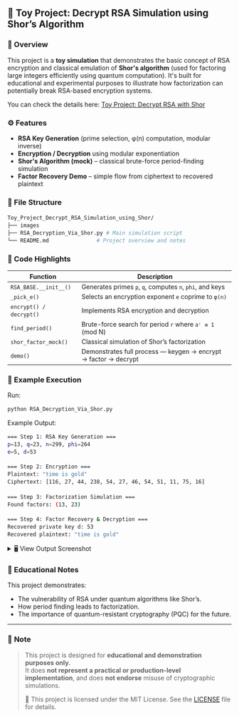 ## 🔐 Toy Project: Decrypt RSA Simulation using Shor’s Algorithm

### 📌 Overview

This project is a **toy simulation** that demonstrates the basic concept of RSA encryption and classical emulation of **Shor's algorithm** (used for factoring large integers efficiently using quantum computation).
It's built for educational and experimental purposes to illustrate how factorization can potentially break RSA-based encryption systems.

You can check the details here:
[Toy Project: Decrypt RSA with Shor](https://www.notion.so/Toy-Project-Decrypt-RSA-with-Shor-280224f27a318002b2cfcc7bee1acaa0?source=copy_link)
### ⚙️ Features
  - **RSA Key Generation** (prime selection, φ(n) computation, modular inverse)
  - **Encryption / Decryption** using modular exponentiation 
  - **Shor's Algorithm (mock)** – classical brute-force period-finding simulation
  - **Factor Recovery Demo** – simple flow from ciphertext to recovered plaintext


### 🧮 File Structure  

```bash
Toy_Project_Decrypt_RSA_Simulation_using_Shor/
├── images
├── RSA_Decryption_Via_Shor.py # Main simulation script
└── README.md               # Project overview and notes
```


### 🧰 Code Highlights

Function | Description
|--      |--
`RSA_BASE.__init__()` | Generates primes `p`, `q`, computes `n`, `phi`, and keys
`_pick_e()` | Selects an encryption exponent `e` coprime to `φ(n)`
`encrypt() / decrypt()` | Implements RSA encryption and decryption
`find_period()` | Brute-force search for period `r` where `aʳ ≡ 1` (mod N)
`shor_factor_mock()` | Classical simulation of Shor’s factorization
`demo()` | Demonstrates full process — keygen → encrypt → factor → decrypt

### 🧩 Example Execution

Run:
```bash
python RSA_Decryption_Via_Shor.py
```

Example Output:
```bash
=== Step 1: RSA Key Generation ===
p=13, q=23, n=299, phi=264
e=5, d=53

=== Step 2: Encryption ===
Plaintext: "time is gold"
Ciphertext: [116, 27, 44, 238, 54, 27, 46, 54, 51, 11, 75, 16]

=== Step 3: Factorization Simulation ===
Found factors: (13, 23)

=== Step 4: Factor Recovery & Decryption ===
Recovered private key d: 53
Recovered plaintext: "time is gold"
```
<details>
  <summary>🖥️ View Output Screenshot</summary>

  ![poster](./images/Output_image.png)

</details>



### 🚀 Educational Notes

This project demonstrates:

- The vulnerability of RSA under quantum algorithms like Shor’s.
- How period finding leads to factorization.
- The importance of quantum-resistant cryptography (PQC) for the future.

---
### 📌 **Note**

>This project is designed for **educational and demonstration purposes only.**  
>It does **not represent a practical or production-level implementation**, and does **not endorse** misuse of cryptographic simulations.
>
>
>📄 This project is licensed under the MIT License. See the [LICENSE](./LICENSE) file for details.

